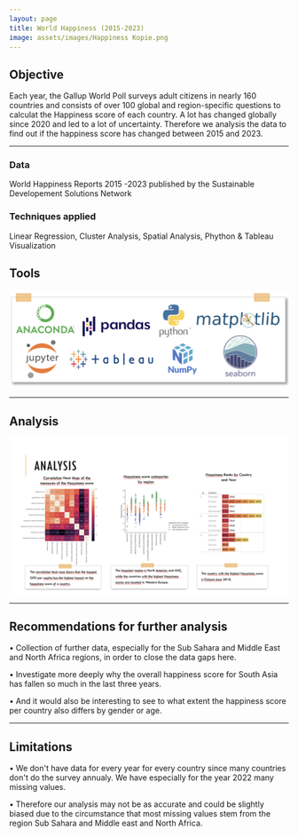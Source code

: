 ```yaml
---
layout: page
title: World Happiness (2015-2023)
image: assets/images/Happiness Kopie.png
---
```


<h2>Objective</h2>

<p>Each year, the Gallup World Poll surveys adult citizens in nearly 160 countries and consists of over 100 global and region-specific questions to calculat the Happiness score of each country. A lot has changed globally since 2020 and led to a lot of uncertainty. Therefore we analysis the data to find out if the happiness score has changed between 2015 and 2023. </p>

<hr class="major" />
<div class="features">
		<article>
			<span class="icon fa-database"></span>
			<div class="content">
				<h3>Data</h3>
				<p>World Happiness Reports 2015 -2023 published by the Sustainable Developement Solutions Network </p>
			</div>
		</article>
		<article>
			<span class="icon fa-book"></span>
			<div class="content">
				<h3>Techniques applied</h3>
				<p> Linear Regression, Cluster Analysis, Spatial Analysis, Phython & Tableau Visualization </p>
			</div>

<h2>Tools</h2>
<span class="image fit"><img src="assets/images/Tools Happiness.png .png" alt="" /></span>

<hr class="major" />
<h2>Analysis</h2>
<span class="image fit"><img src="assets/images/Happiness Analysis.png" alt="" /></span>

<hr class="major" />
<h2>Recommendations for further analysis</h2>
<p> • Collection of further data, especially for the Sub Sahara and Middle East and North Africa regions, in order to close the data gaps here. <p>
<p> • Investigate more deeply why the overall happiness score for South Asia has fallen so much in the last three years.<p> 
<p> • And it would also be interesting to see to what extent the happiness score per country also differs by gender or age.</p>

<hr class="major" />
<h2>Limitations</h2>

<p> • We don't have data for every year for every country since many countries don't do the survey annualy. We have especially for the year 2022 many missing values.<p>
<p> • Therefore our analysis may not be as accurate and could be slightly biased due to the circumstance that most missing values stem from the region Sub Sahara and Middle east and North Africa.<p>
